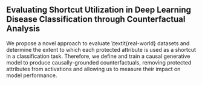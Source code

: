 ## Evaluating Shortcut Utilization in Deep Learning Disease Classification through Counterfactual Analysis

We propose a novel approach to evaluate \textit{real-world} datasets and determine the extent to which each protected attribute is used as a shortcut in a classification task. Therefore, we define and train a causal generative model to produce causally-grounded counterfactuals, removing protected attributes from activations and allowing us to measure their impact on model performance.
